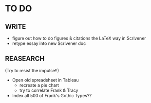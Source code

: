 # TO DO

## WRITE

* figure out how to do figures & citations the LaTeX way in Scrivener
* retype essay into new Scrivener doc

## REASEARCH

(Try to resist the impulse!!)

* Open old spreadsheet in Tableau
    * recreate a pie chart
    * try to correlate Frank & Tracy
* Index all 500 of Frank's Gothic Types??
